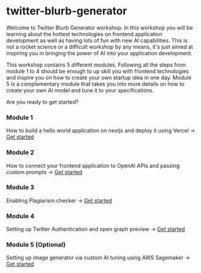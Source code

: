 # twitter-blurb-generator

Welcome to Twitter Blurb Generator workshop. In this workshop you will be learning about the hottest technologies on frontend application development as well as having lots of fun with new AI capabilities. This is not a rocket science or a difficult workshop by any means, it's just aimed at inspiring you in bringing the power of AI into your application development.

This workshop contains 5 different modules. Following all the steps from module 1 to 4 should be enough to up skill you with frontend technologies and inspire you on how to create your own startup idea in one day. Module 5 is a complementary module that takes you into more details on how to create your own AI model and tune it to your specifications.

Are you ready to get started?

### Module 1

How to build a hello world application on nextjs and deploy it using Vercel ->
[Get started](/module1/index.md)

### Module 2

How to connect your frontend application to OpenAI APIs and passing custom prompts ->
[Get started](/module2/index.md)

### Module 3

Enabling Plagiarism checker ->
[Get started](/module3/index.md)

### Module 4

Setting up Twitter Authentication and open graph preview ->
[Get started](/module4/index.md)

### Module 5 (Optional)
Setting up image generator via custom AI tuning using AWS Sagemaker ->
[Get started](/module5/index.md)
